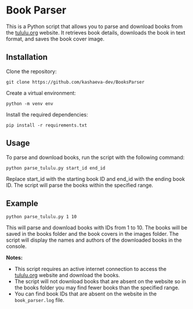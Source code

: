 # Book Parser
This is a Python script that allows you to parse and download books from 
the [tululu.org](https://tululu.org/) website. It retrieves book details, downloads the book in text format,
and saves the book cover image.

## Installation
Clone the repository:
```shell
git clone https://github.com/kashaeva-dev/BooksParser
```
Create a virtual environment:
```
python -m venv env
```
Install the required dependencies:
```
pip install -r requirements.txt
```

## Usage
To parse and download books, run the script with the following command:
```
python parse_tululu.py start_id end_id
```
Replace start_id with the starting book ID and end_id with the ending book ID.
The script will parse the books within the specified range.

## Example
```
python parse_tululu.py 1 10
```
This will parse and download books with IDs from 1 to 10.
The books will be saved in the books folder and the book covers in the images folder.
The script will display the names and authors of the downloaded books in the console.


**Notes:** 
- This script requires an active internet connection to access 
the [tululu.org](https://tululu.org/) website and download the books.
- The script will not download books that are absent on the website so in the books folder you may
find fewer books than the specified range.
- You can find book IDs that are absent on the website in the ```book_parser.log``` file.
